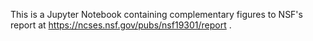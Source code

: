 This is a Jupyter Notebook containing complementary figures to NSF's report at https://ncses.nsf.gov/pubs/nsf19301/report .
